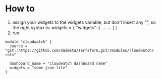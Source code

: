# How to
1. assign your widgets to the widgets variable, but don't insert any "", so the right syntax is:
   widgets = {
    "widgets": [ ....
      ...
    ]
   }
2. run

```
module "cloudwatch" {
  source = "git::https://github.com/dasmeta/terraform.git//modules/cloudwatch?ref="

  dashboard_name = "cloudwatch dashboard name"
  widgets = "some json file"
}
